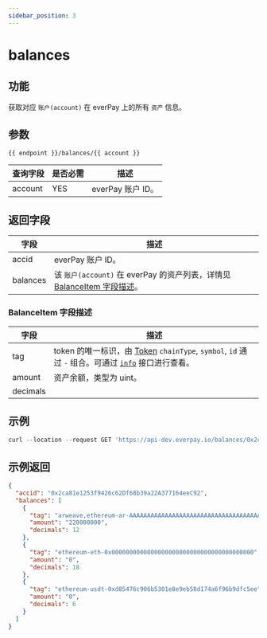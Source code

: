 ```yaml
---
sidebar_position: 3
---
```


# balances

## 功能
获取对应 `账户(account)` 在 everPay 上的所有 `资产` 信息。

## 参数
`{{ endpoint }}/balances/{{ account }}`

|查询字段|是否必需|描述|
|---|---|---|
|account|YES|everPay 账户 ID。|

## 返回字段
|字段|描述|
|---|---|
|accid|everPay 账户 ID。|
|balances|该 `账户(account)` 在 everPay 的资产列表，详情见 [BalanceItem 字段描述](#balanceitem-字段描述)。|

### BalanceItem 字段描述
|字段|描述|
|---|---|
|tag| token 的唯一标识，由 [Token](./info#token-字段描述) `chainType`, `symbol`, `id` 通过 `-` 组合。可通过 [`info`](./info.md#示例返回) 接口进行查看。|
|amount|资产余额，类型为 uint。|
|decimals| |


## 示例

```js
curl --location --request GET 'https://api-dev.everpay.io/balances/0x2ca81e1253f9426c62Df68b39a22A377164eeC92'
```

## 示例返回
```json
{
  "accid": "0x2ca81e1253f9426c62Df68b39a22A377164eeC92",
  "balances": [
    {
      "tag": "arweave,ethereum-ar-AAAAAAAAAAAAAAAAAAAAAAAAAAAAAAAAAAAAAAAAAAA,0xcc9141efa8c20c7df0778748255b1487957811be",
      "amount": "220000000",
      "decimals": 12
    },
    {
      "tag": "ethereum-eth-0x0000000000000000000000000000000000000000",
      "amount": "0",
      "decimals": 18
    },
    {
      "tag": "ethereum-usdt-0xd85476c906b5301e8e9eb58d174a6f96b9dfc5ee",
      "amount": "0",
      "decimals": 6
    }
  ]
}
```